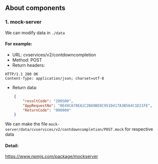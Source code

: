 ## About components
### 1. mock-server
We can modify data in `./data`

#### For example:
- URL: cvservices/v2/contdowncompletion
- Method: POST
- Return headers:
```
HTTP/1.1 200 OK
Content-Type: application/json; charset=utf-8
```
- Return data:
```json
    {
        "resultCode": "200S00",
        "AppRequestNo": "0E49CA70EA1C2BA9BE8C951D417A3B564C1D21FE",
        "ReturnCode": "000000"
    }
```

We can make the file `mock-server/data/cvservices/v2/contdowncompletion/POST.mock` for respective data

#### Detail:
https://www.npmjs.com/package/mockserver